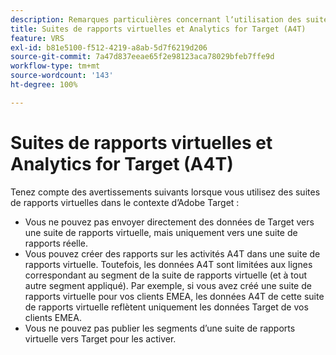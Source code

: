 ```yaml
---
description: Remarques particulières concernant lʼutilisation des suites de rapports virtuelles A4T et Adobe Analytics
title: Suites de rapports virtuelles et Analytics for Target (A4T)
feature: VRS
exl-id: b81e5100-f512-4219-a8ab-5d7f6219d206
source-git-commit: 7a47d837eeae65f2e98123aca78029bfeb7ffe9d
workflow-type: tm+mt
source-wordcount: '143'
ht-degree: 100%

---
```


# Suites de rapports virtuelles et Analytics for Target (A4T)

Tenez compte des avertissements suivants lorsque vous utilisez des suites de rapports virtuelles dans le contexte dʼAdobe Target :

* Vous ne pouvez pas envoyer directement des données de Target vers une suite de rapports virtuelle, mais uniquement vers une suite de rapports réelle.
* Vous pouvez créer des rapports sur les activités A4T dans une suite de rapports virtuelle. Toutefois, les données A4T sont limitées aux lignes correspondant au segment de la suite de rapports virtuelle (et à tout autre segment appliqué). Par exemple, si vous avez créé une suite de rapports virtuelle pour vos clients EMEA, les données A4T de cette suite de rapports virtuelle reflètent uniquement les données Target de vos clients EMEA.
* Vous ne pouvez pas publier les segments dʼune suite de rapports virtuelle vers Target pour les activer.
